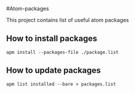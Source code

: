 #Atom-packages

This project contains list of useful atom packages

## How to install packages
```
apm install --packages-file ./package.list
```

## How to update packages
```
apm list installed --bare > packages.list
```
